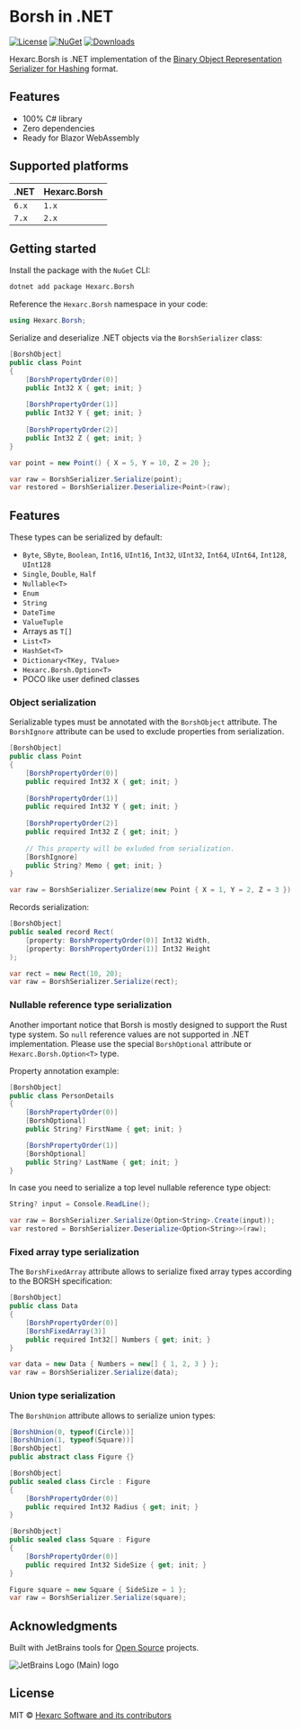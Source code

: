 # Borsh in .NET
[![License](http://img.shields.io/:license-mit-blue.svg)](http://badges.mit-license.org) 
[![NuGet](https://img.shields.io/nuget/v/Hexarc.Borsh.svg)](https://www.nuget.org/packages/Hexarc.Borsh)
[![Downloads](http://img.shields.io/nuget/dt/Hexarc.Borsh.svg)](https://www.nuget.org/packages/Hexarc.Borsh)

Hexarc.Borsh is .NET implementation of the [Binary Object Representation Serializer for Hashing](https://borsh.io/) format.

## Features
* 100% C# library
* Zero dependencies
* Ready for Blazor WebAssembly

## Supported platforms
| .NET  | Hexarc.Borsh |
|-------|--------------|
| `6.x` | `1.x`        |
| `7.x` | `2.x`        |

## Getting started

Install the package with the `NuGet` CLI:
```sh
dotnet add package Hexarc.Borsh
```

Reference the `Hexarc.Borsh` namespace in your code:
```cs
using Hexarc.Borsh;
```

Serialize and deserialize .NET objects via the `BorshSerializer` class:
```cs
[BorshObject]
public class Point
{
    [BorshPropertyOrder(0)]
    public Int32 X { get; init; }
    
    [BorshPropertyOrder(1)]
    public Int32 Y { get; init; }
    
    [BorshPropertyOrder(2)]
    public Int32 Z { get; init; }
}

var point = new Point() { X = 5, Y = 10, Z = 20 };

var raw = BorshSerializer.Serialize(point);
var restored = BorshSerializer.Deserialize<Point>(raw);
```

## Features
These types can be serialized by default:
* `Byte`, `SByte`, `Boolean`, `Int16`, `UInt16`, `Int32`, `UInt32`, `Int64`, `UInt64`, `Int128`, `UInt128`
* `Single`, `Double`, `Half`
* `Nullable<T>`
* `Enum`
* `String`
* `DateTime`
* `ValueTuple`
* Arrays as `T[]`
* `List<T>`
* `HashSet<T>`
* `Dictionary<TKey, TValue>`
* `Hexarc.Borsh.Option<T>`
* POCO like user defined classes

### Object serialization
Serializable types must be annotated with the `BorshObject` attribute. 
The `BorshIgnore` attribute can be used to exclude properties from serialization.
```cs
[BorshObject]
public class Point
{
    [BorshPropertyOrder(0)]
    public required Int32 X { get; init; }
    
    [BorshPropertyOrder(1)]
    public required Int32 Y { get; init; }
    
    [BorshPropertyOrder(2)]
    public required Int32 Z { get; init; }
    
    // This property will be exluded from serialization.
    [BorshIgnore]
    public String? Memo { get; init; }
}

var raw = BorshSerializer.Serialize(new Point { X = 1, Y = 2, Z = 3 });
```

Records serialization:
```cs
[BorshObject]
public sealed record Rect(
    [property: BorshPropertyOrder(0)] Int32 Width,
    [property: BorshPropertyOrder(1)] Int32 Height
);

var rect = new Rect(10, 20);
var raw = BorshSerializer.Serialize(rect);
```

### Nullable reference type serialization
Another important notice that Borsh is mostly designed to support the Rust
type system. So `null` reference values are not supported in .NET implementation.
Please use the special `BorshOptional` attribute or `Hexarc.Borsh.Option<T>` type.

Property annotation example:
```cs
[BorshObject]
public class PersonDetails
{
    [BorshPropertyOrder(0)]
    [BorshOptional]
    public String? FirstName { get; init; }

    [BorshPropertyOrder(1)]
    [BorshOptional]
    public String? LastName { get; init; }
}
```
In case you need to serialize a top level nullable reference type object:
```cs
String? input = Console.ReadLine();

var raw = BorshSerializer.Serialize(Option<String>.Create(input));
var restored = BorshSerializer.Deserialize<Option<String>>(raw);
```

### Fixed array type serialization
The `BorshFixedArray` attribute allows to serialize fixed array types according 
to the BORSH specification:
```cs
[BorshObject]
public class Data
{
    [BorshPropertyOrder(0)]
    [BorshFixedArray(3)]
    public required Int32[] Numbers { get; init; }
}

var data = new Data { Numbers = new[] { 1, 2, 3 } };
var raw = BorshSerializer.Serialize(data);
```

### Union type serialization
The `BorshUnion` attribute allows to serialize union types:
```cs
[BorshUnion(0, typeof(Circle))]
[BorshUnion(1, typeof(Square))]
[BorshObject]
public abstract class Figure {}

[BorshObject]
public sealed class Circle : Figure
{
    [BorshPropertyOrder(0)]
    public required Int32 Radius { get; init; }
}

[BorshObject]
public sealed class Square : Figure
{
    [BorshPropertyOrder(0)]
    public required Int32 SideSize { get; init; }
}

Figure square = new Square { SideSize = 1 };
var raw = BorshSerializer.Serialize(square);
```

## Acknowledgments
Built with JetBrains tools for [Open Source](https://jb.gg/OpenSourceSupport) projects.

![JetBrains Logo (Main) logo](https://resources.jetbrains.com/storage/products/company/brand/logos/jb_beam.svg)

## License
MIT © [Hexarc Software and its contributors](https://github.com/hexarc-software)
